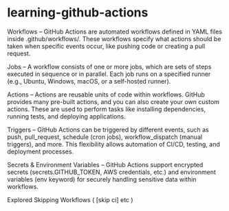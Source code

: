 # learning-github-actions
Workflows – GitHub Actions are automated workflows defined in YAML files inside .github/workflows/. These workflows specify what actions should be taken when specific events occur, like pushing code or creating a pull request.

Jobs – A workflow consists of one or more jobs, which are sets of steps executed in sequence or in parallel. Each job runs on a specified runner (e.g., Ubuntu, Windows, macOS, or a self-hosted runner).

Actions – Actions are reusable units of code within workflows. GitHub provides many pre-built actions, and you can also create your own custom actions. These are used to perform tasks like installing dependencies, running tests, and deploying applications.

Triggers – GitHub Actions can be triggered by different events, such as push, pull_request, schedule (cron jobs), workflow_dispatch (manual triggers), and more. This flexibility allows automation of CI/CD, testing, and deployment processes.

Secrets & Environment Variables – GitHub Actions support encrypted secrets (secrets.GITHUB_TOKEN, AWS credentials, etc.) and environment variables (env keyword) for securely handling sensitive data within workflows.

Explored Skipping Workflows ( [skip ci] etc )
